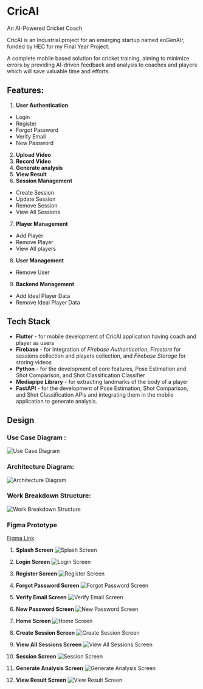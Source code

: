 # CricAI

An AI-Powered Cricket Coach

CricAI is an Industrial project for an emerging startup named enGenAIr, funded by HEC for my Final Year Project.

A complete mobile based solution for cricket training, aiming to minimize errors by providing AI-driven feedback and analysis to coaches and players which will save valuable time and efforts.

## Features:

1. **User Authentication**

- Login
- Register
- Forgot Password
- Verify Email
- New Password

2. **Upload Video**
3. **Record Video**
4. **Generate analysis**
5. **View Result**
6. **Session Management**

- Create Session
- Update Session
- Remove Session
- View All Sessions

7. **Player Management**

- Add Player
- Remove Player
- View All players

8. **User Management**

- Remove User

9. **Backend Management**

- Add Ideal Player Data
- Remove Ideal Player Data

## Tech Stack

- **Flutter** - for mobile development of CricAI application having coach and player as users
- **Firebase** - for integration of _Firebase Authentication_, _Firestore_ for sessions collection and players collection, and _Firebase Storage_ for storing videos
- **Python** - for the development of core features, Pose Estimation and Shot Comparison, and Shot Classification Classifier
- **Mediapipe Library** - for extracting landmarks of the body of a player
- **FastAPI** - for the development of Pose Estimation, Shot Comparison, and Shot Classification APIs and integrating them in the mobile application to generate analysis.

## Design

### Use Case Diagram :

![Use Case Diagram](https://github.com/HibbanHaroon/CricAI/blob/assets/Diagrams/Use%20Case%20Diagram.png)

### Architecture Diagram:

![Architecture Diagram](https://github.com/HibbanHaroon/CricAI/blob/assets/Diagrams/Architecture%20Diagram.jpg)

### Work Breakdown Structure:

![Work Breakdown Structure](https://github.com/HibbanHaroon/CricAI/blob/assets/Diagrams/Work%20Breakdown%20Structure.jpg)

### Figma Prototype

[Figma Link](https://www.figma.com/file/wqdUByLf3qINwzOxqnFv3D/CricAI-Prototype?type=design&node-id=0%3A1&mode=design&t=eIUN5muog8xDmiIw-1)

1. **Splash Screen**
   ![Splash Screen](https://github.com/HibbanHaroon/CricAI/blob/assets/Figma%20Prototype/Splash%20Screen.png)

2. **Login Screen**
   ![Login Screen](https://github.com/HibbanHaroon/CricAI/blob/assets/Figma%20Prototype/Login.png)

3. **Register Screen**
   ![Register Screen](https://github.com/HibbanHaroon/CricAI/blob/assets/Figma%20Prototype/Register.png)

4. **Forgot Password Screen**
   ![Forgot Password Screen](https://github.com/HibbanHaroon/CricAI/blob/assets/Figma%20Prototype/Forgot%20Password.png)

5. **Verify Email Screen**
   ![Verify Email Screen](https://github.com/HibbanHaroon/CricAI/blob/assets/Figma%20Prototype/Verify%20Account.png)

6. **New Password Screen**
   ![New Password Screen](https://github.com/HibbanHaroon/CricAI/blob/assets/Figma%20Prototype/New%20Password.png)

7. **Home Screen**
   ![Home Screen](https://github.com/HibbanHaroon/CricAI/blob/assets/Figma%20Prototype/Home%20Screen.png)

8. **Create Session Screen**
   ![Create Session Screen](https://github.com/HibbanHaroon/CricAI/blob/assets/Figma%20Prototype/Create%20Session.png)

9. **View All Sessions Screen**
   ![View All Sessions Screen](https://github.com/HibbanHaroon/CricAI/blob/assets/Figma%20Prototype/View%20All%20Sessions.png)

10. **Session Screen**
    ![Session Screen](https://github.com/HibbanHaroon/CricAI/blob/assets/Figma%20Prototype/Session%20Page.png)

11. **Generate Analysis Screen**
    ![Generate Analysis Screen](https://github.com/HibbanHaroon/CricAI/blob/assets/Figma%20Prototype/Generate%20Analysis.png)

12. **View Result Screen**
    ![View Result Screen](https://github.com/HibbanHaroon/CricAI/blob/assets/Figma%20Prototype/View%20Result.png)
